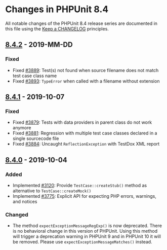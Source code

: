 # Changes in PHPUnit 8.4

All notable changes of the PHPUnit 8.4 release series are documented in this file using the [Keep a CHANGELOG](http://keepachangelog.com/) principles.

## [8.4.2] - 2019-MM-DD

### Fixed

* Fixed [#3889](https://github.com/sebastianbergmann/phpunit/issues/3889): Test(s) not found when source filename does not match test case class name
* Fixed [#3893](https://github.com/sebastianbergmann/phpunit/issues/3893): `TypeError` when called with a filename without extension

## [8.4.1] - 2019-10-07

### Fixed

* Fixed [#3879](https://github.com/sebastianbergmann/phpunit/issues/3879): Tests with data providers in parent class do not work anymore
* Fixed [#3881](https://github.com/sebastianbergmann/phpunit/issues/3881): Regression with multiple test case classes declared in a single sourcecode file
* Fixed [#3884](https://github.com/sebastianbergmann/phpunit/issues/3884): Uncaught `ReflectionException` with TestDox XML report

## [8.4.0] - 2019-10-04

### Added

* Implemented [#3120](https://github.com/sebastianbergmann/phpunit/issues/3120): Provide `TestCase::createStub()` method as alternative to `TestCase::createMock()`
* Implemented [#3775](https://github.com/sebastianbergmann/phpunit/issues/3775): Explicit API for expecting PHP errors, warnings, and notices

### Changed

* The method `expectExceptionMessageRegExp()` is now deprecated. There is no behavioral change in this version of PHPUnit. Using this method will trigger a deprecation warning in PHPUnit 9 and in PHPUnit 10 it will be removed. Please use `expectExceptionMessageMatches()` instead.

[8.4.2]: https://github.com/sebastianbergmann/phpunit/compare/8.4.1...8.4
[8.4.1]: https://github.com/sebastianbergmann/phpunit/compare/8.4.0...8.4.1
[8.4.0]: https://github.com/sebastianbergmann/phpunit/compare/8.3.5...8.4.0

